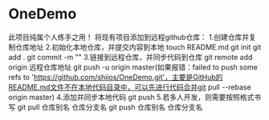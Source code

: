 # OneDemo
此项目纯属个人练手之用！
将现有项目添加到远程github仓库：
1.创建仓库并复制仓库地址
2.初始化本地仓库，并提交内容到本地
touch README.md 
git init
git add .
git commit -m ""
3.链接到远程仓库，并同步代码到仓库
git remote add origin 远程仓库地址
git push -u origin master(如果报错：failed to push some refs to 'https://github.com/shiios/OneDemo.git'，主要是GitHub的README.md文件不在本地代码目录中，可以先进行代码合并git pull --rebase origin master)
4.添加并同步本地代码
git push
5.若多人开发，则需要按照格式书写
git pull 仓库别名 仓库分支名 
git push 仓库别名 仓库分支名

